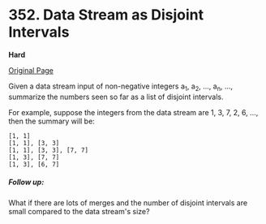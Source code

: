 # 352. Data Stream as Disjoint Intervals

**Hard**

[Original Page](https://leetcode.com/problems/data-stream-as-disjoint-intervals/)

Given a data stream input of non-negative integers a<sub>1</sub>, a<sub>2</sub>, ..., a<sub>n</sub>, ..., summarize the numbers seen so far as a list of disjoint intervals.

For example, suppose the integers from the data stream are 1, 3, 7, 2, 6, ..., then the summary will be:

```
[1, 1]
[1, 1], [3, 3]
[1, 1], [3, 3], [7, 7]
[1, 3], [7, 7]
[1, 3], [6, 7]
```

##### Follow up:
What if there are lots of merges and the number of disjoint intervals are small compared to the data stream's size?
